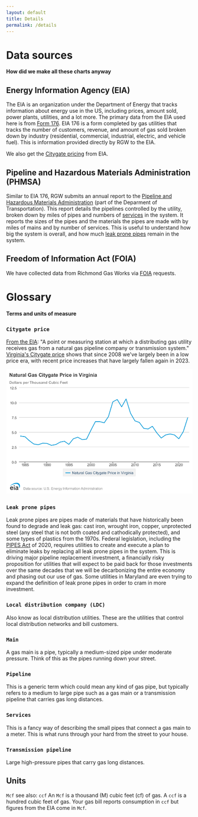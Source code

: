 ```yaml
---
layout: default
title: Details
permalink: /details
---
```


# Data sources
**How did we make all these charts anyway**

## Energy Information Agency (EIA)
The EIA is an organization under the Department of Energy that tracks information about energy use in the US, including prices, amount sold, power plants, utilities, and a lot more. The primary data from the EIA used here is from [Form 176][EIA 176]. EIA 176 is a form completed by gas utilities that tracks the number of customers, revenue, and amount of gas sold broken down by industry (residential, commercial, industrial, electric, and vehicle fuel). This is information provided directly by RGW to the EIA.

We also get the [Citygate pricing](#citygate-price) from EIA.

## Pipeline and Hazardous Materials Administration (PHMSA)

Similar to EIA 176, RGW submits an annual report to the [Pipeline and Hazardous Materials Administration][PHMSA] (part of the Deparment of Transportation). This report details the pipelines controlled by the utility, broken down by miles of pipes and numbers of [services](#services) in the system. It reports the sizes of the pipes and the materials the pipes are made with by miles of mains and by number of services. This is useful to understand how big the system is overall, and how much [leak prone pipes](#leak-prone-pipes) remain in the system.

## Freedom of Information Act (FOIA)

We have collected data from Richmond Gas Works via [FOIA][FOIA] requests.


# Glossary
**Terms and units of measure**

### `Citygate price`
[From the EIA][definitions]: "A point or measuring station at which a distributing gas utility receives gas from a natural gas pipeline company or transmission system." [Virginia's Citygate price][VA citygate] shows that since 2008 we've largely been in a low price era, with recent price increases that have largely fallen again in 2023.

![VA Citygate price - annual](assets/va_citygate.png)

### `Leak prone pipes`
Leak prone pipes are pipes made of materials that have historically been found to degrade and leak gas: cast iron, wrought iron, copper, unprotected steel (any steel that is not both coated and cathodically protected), and some types of plastics from the 1970s. Federal legislation, including the [PIPES Act][PIPES Act] of 2020, requires utilities to create and execute a plan to eliminate leaks by replacing all leak prone pipes in the system. This is driving major pipeline replacement investment, a financially risky proposition for utilities that will expect to be paid back for those investments over the same decades that we will be decarbonizing the entire economy and phasing out our use of gas. Some utilities in Maryland are even trying to expand the definition of leak prone pipes in order to cram in more investment. 

### `Local distribution company (LDC)`
Also know as local distribution utilities. These are the utilities that control local distribution networks and bill customers. 

### `Main`
A gas main is a pipe, typically a medium-sized pipe under moderate pressure. Think of this as the pipes running down your street.

### `Pipeline`
This is a generic term which could mean any kind of gas pipe, but typically refers to a medium to large pipe such as a gas main or a transmission pipeline that carries gas long distances.

### `Services`
This is a fancy way of describing the small pipes that connect a gas main to a meter. This is what runs through your hard from the street to your house.

### `Transmission pipeline`
Large high-pressure pipes that carry gas long distances.

## Units
`Mcf`
see also: `ccf`
An `Mcf` is a thousand (M) cubic feet (cf) of gas. A `ccf` is a hundred cubic feet of gas. Your gas bill reports consumption in `ccf` but figures from the EIA come in `Mcf`. 



[definitions]: https://www.eia.gov/dnav/ng/TblDefs/ng_pri_sum_tbldef2.asp
[VA citygate]: https://www.eia.gov/dnav/ng/hist/n3050va3A.htm
[EIA 176]: https://www.eia.gov/naturalgas/ngqs/#?year1=2019&year2=2022&company=Name
[PHMSA]: https://www.phmsa.dot.gov/data-and-statistics/pipeline/pipeline-mileage-and-facilities
[FOIA]: https://www.opengovva.org/virginias-foia-resources
[PIPES Act]: https://pipelinesafety.dot.gov/sites/phmsa.dot.gov/files/2022-03/Section_114_Webinar.pdf